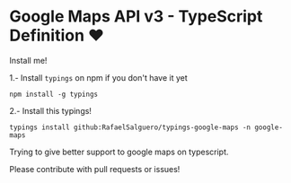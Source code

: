 Google Maps API v3 - TypeScript Definition ❤
=============

Install me!

1.- Install `typings` on npm if you don't have it yet
```
npm install -g typings
```

2.- Install this typings!
```
typings install github:RafaelSalguero/typings-google-maps -n google-maps
```

Trying to give better support to google maps on typescript.

Please contribute with pull requests or issues!